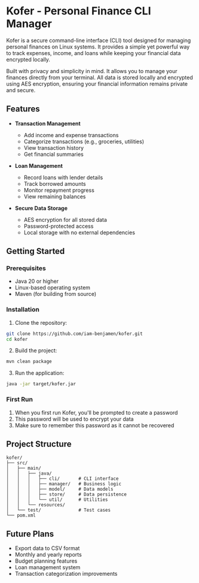 # Kofer - Personal Finance CLI Manager

Kofer is a secure command-line interface (CLI) tool designed for managing personal finances on Linux systems. It provides a simple yet powerful way to track expenses, income, and loans while keeping your financial data encrypted locally.

Built with privacy and simplicity in mind. It allows you to manage your finances directly from your terminal. All data is stored locally and encrypted using AES encryption, ensuring your financial information remains private and secure.

## Features

- **Transaction Management**
    - Add income and expense transactions
    - Categorize transactions (e.g., groceries, utilities)
    - View transaction history
    - Get financial summaries

- **Loan Management**
    - Record loans with lender details
    - Track borrowed amounts
    - Monitor repayment progress
    - View remaining balances

- **Secure Data Storage**
    - AES encryption for all stored data
    - Password-protected access
    - Local storage with no external dependencies

## Getting Started

### Prerequisites

- Java 20 or higher
- Linux-based operating system
- Maven (for building from source)

### Installation

1. Clone the repository:
```bash
git clone https://github.com/iam-benjamen/kofer.git
cd kofer
```
2. Build the project:
``` bash
mvn clean package
```
3. Run the application:
``` bash
java -jar target/kofer.jar
```

### First Run
1. When you first run Kofer, you'll be prompted to create a password
2. This password will be used to encrypt your data
3. Make sure to remember this password as it cannot be recovered

## Project Structure
``` 
kofer/
├── src/
│   ├── main/
│   │   ├── java/
│   │   │   ├── cli/       # CLI interface
│   │   │   ├── manager/   # Business logic
│   │   │   ├── model/     # Data models
│   │   │   ├── store/     # Data persistence
│   │   │   └── util/      # Utilities
│   │   └── resources/
│   └── test/              # Test cases
└── pom.xml
```
## Future Plans
- Export data to CSV format
- Monthly and yearly reports
- Budget planning features
- Loan management system
- Transaction categorization improvements
